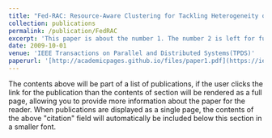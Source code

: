 ```yaml
---
title: "Fed-RAC: Resource-Aware Clustering for Tackling Heterogeneity of Participants in Federated Learning"
collection: publications
permalink: /publication/FedRAC
excerpt: 'This paper is about the number 1. The number 2 is left for future work.'
date: 2009-10-01
venue: 'IEEE Transactions on Parallel and Distributed Systems(TPDS)'
paperurl: '[http://academicpages.github.io/files/paper1.pdf](https://ieeexplore.ieee.org/abstract/document/10476717)'
---
```


The contents above will be part of a list of publications, if the user clicks the link for the publication than the contents of section will be rendered as a full page, allowing you to provide more information about the paper for the reader. When publications are displayed as a single page, the contents of the above "citation" field will automatically be included below this section in a smaller font.

